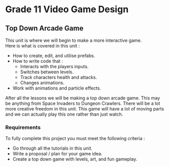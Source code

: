 # Grade 11 Video Game Design

## Top Down Arcade Game

This unit is where we will begin to make a more interactive game.\
Here is what is covered in this unit :

* How to create, edit, and utilise prefabs.
* How to write code that :
	* Interacts with the players inputs.
	* Switches between levels.
	* Track characters health and attacks.
	* Changes animations.
* Work with animations and particle effects.

After all the lessons we will be making a top down arcade game. This may be anything from Space Invaders to Dungeon Crawlers. There will be a lot more creative freedom in this unit. This game will have a lot of moving parts and we can actually play this one rather than just watch.

### Requirements

To fully complete this project you must meet the following criteria :
* Go through all the tutorials in this unit.
* Write a proposal / plan for your game idea.
* Create a top down game with levels, art, and fun gameplay.